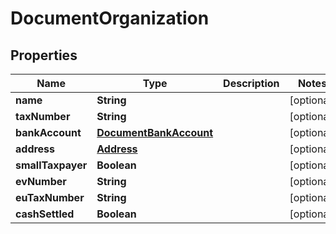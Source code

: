 

# DocumentOrganization


## Properties

| Name | Type | Description | Notes |
|------------ | ------------- | ------------- | -------------|
|**name** | **String** |  |  [optional] |
|**taxNumber** | **String** |  |  [optional] |
|**bankAccount** | [**DocumentBankAccount**](DocumentBankAccount.md) |  |  [optional] |
|**address** | [**Address**](Address.md) |  |  [optional] |
|**smallTaxpayer** | **Boolean** |  |  [optional] |
|**evNumber** | **String** |  |  [optional] |
|**euTaxNumber** | **String** |  |  [optional] |
|**cashSettled** | **Boolean** |  |  [optional] |



